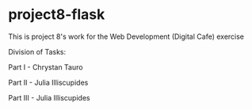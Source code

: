 # project8-flask

This is project 8's work for the Web Development (Digital Cafe) exercise

Division of Tasks:

Part I - Chrystan Tauro

Part II - Julia Illiscupides

Part III - Julia Illiscupides
